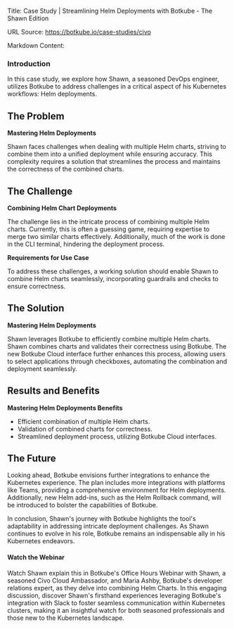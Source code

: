 Title: Case Study | Streamlining Helm Deployments with Botkube - The Shawn Edition

URL Source: https://botkube.io/case-studies/civo

Markdown Content:
### Introduction

In this case study, we explore how Shawn, a seasoned DevOps engineer, utilizes Botkube to address challenges in a critical aspect of his Kubernetes workflows: Helm deployments.

The Problem
-----------

**Mastering Helm Deployments**

Shawn faces challenges when dealing with multiple Helm charts, striving to combine them into a unified deployment while ensuring accuracy. This complexity requires a solution that streamlines the process and maintains the correctness of the combined charts.

The Challenge
-------------

**Combining Helm Chart Deployments**

The challenge lies in the intricate process of combining multiple Helm charts. Currently, this is often a guessing game, requiring expertise to merge two similar charts effectively. Additionally, much of the work is done in the CLI terminal, hindering the deployment process.

**Requirements for Use Case**

To address these challenges, a working solution should enable Shawn to combine Helm charts seamlessly, incorporating guardrails and checks to ensure correctness.

The Solution
------------

**Mastering Helm Deployments**

Shawn leverages Botkube to efficiently combine multiple Helm charts. Shawn combines charts and validates their correctness using Botkube. The new Botkube Cloud interface further enhances this process, allowing users to select applications through checkboxes, automating the combination and deployment seamlessly.

Results and Benefits
--------------------

**Mastering Helm Deployments Benefits**

*   Efficient combination of multiple Helm charts.
*   Validation of combined charts for correctness.
*   Streamlined deployment process, utilizing Botkube Cloud interfaces.

The Future
----------

Looking ahead, Botkube envisions further integrations to enhance the Kubernetes experience. The plan includes more integrations with platforms like Teams, providing a comprehensive environment for Helm deployments. Additionally, new Helm add-ins, such as the Helm Rollback command, will be introduced to bolster the capabilities of Botkube.

In conclusion, Shawn's journey with Botkube highlights the tool's adaptability in addressing intricate deployment challenges. As Shawn continues to evolve in his role, Botkube remains an indispensable ally in his Kubernetes endeavors.

#### Watch the Webinar

Watch Shawn explain this in Botkube's Office Hours Webinar with Shawn, a seasoned Civo Cloud Ambassador, and Maria Ashby, Botkube's developer relations expert, as they delve into combining Helm Charts. In this engaging discussion, discover Shawn's firsthand experiences leveraging Botkube's integration with Slack to foster seamless communication within Kubernetes clusters, making it an insightful watch for both seasoned professionals and those new to the Kubernetes landscape.
